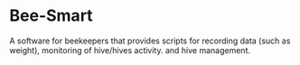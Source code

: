 # Bee-Smart
 A software for beekeepers that provides scripts for recording data (such as weight), monitoring of hive/hives activity. and hive management.
